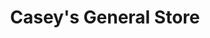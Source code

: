 ---
title: "Casey's General Store"
url: /sherwood/caseys-general-store-east-kiehl-avenue/
shop: convenience
---